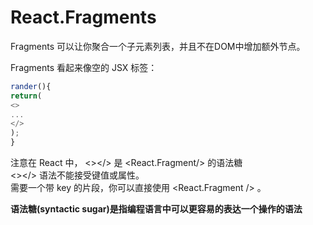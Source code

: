 # React.Fragments
Fragments 可以让你聚合一个子元素列表，并且不在DOM中增加额外节点。  

Fragments 看起来像空的 JSX 标签：  
```js
rander(){
return(
<>
...
</>
);
}
```
注意在 React 中， <></> 是 <React.Fragment/> 的语法糖  
<></> 语法不能接受键值或属性。  
需要一个带 key 的片段，你可以直接使用 <React.Fragment /> 。  

**语法糖(syntactic sugar)是指编程语言中可以更容易的表达一个操作的语法**